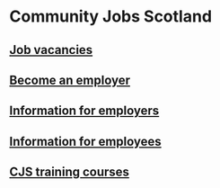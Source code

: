 # Community Jobs Scotland

## [Job vacancies](http://jobs.scvo.org.uk/)

## [Become an employer](information-for-employers/become-an-employer.md)

## [Information for employers](information-for-employers.md)

## [Information for employees](information-for-employees.md)

## [CJS training courses](CJS-training.md)

